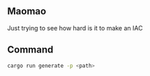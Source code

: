 ## Maomao

Just trying to see how hard is it to make an IAC

## Command

```bash
cargo run generate -p <path>
```